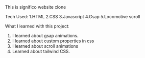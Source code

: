 This is significo website clone

Tech Used:
1.HTML
2.CSS
3.Javascript
4.Gsap
5.Locomotive scroll

What I learned with this project:
1. I learned about gsap animations.
2. I learned about custom properties in css
3. I learned about scroll animations
4. Learned about tailwind CSS.
